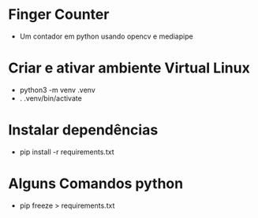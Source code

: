 # Finger Counter

* Um contador em python usando opencv e mediapipe

# Criar e ativar ambiente Virtual Linux
* python3 -m venv .venv
* . .venv/bin/activate

# Instalar dependências
* pip install -r requirements.txt

# Alguns Comandos python
* pip freeze > requirements.txt
